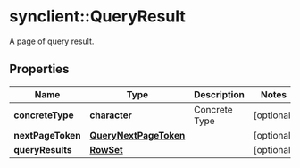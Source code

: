 # synclient::QueryResult

A page of query result.
## Properties
Name | Type | Description | Notes
------------ | ------------- | ------------- | -------------
**concreteType** | **character** | Concrete Type | [optional] 
**nextPageToken** | [**QueryNextPageToken**](QueryNextPageToken.md) |  | [optional] 
**queryResults** | [**RowSet**](RowSet.md) |  | [optional] 



